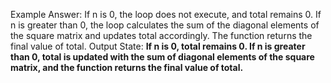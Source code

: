 Example Answer:
If n is 0, the loop does not execute, and total remains 0. If n is greater than 0, the loop calculates the sum of the diagonal elements of the square matrix and updates total accordingly. The function returns the final value of total.
Output State: **If n is 0, total remains 0. If n is greater than 0, total is updated with the sum of diagonal elements of the square matrix, and the function returns the final value of total.**